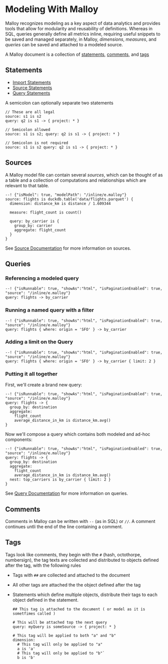 # Modeling With Malloy

Malloy recognizes modeling as a key aspect of data analytics and provides tools that allow for modularity and reusability of definitions. Whereas in SQL, queries generally define all metrics inline, requiring useful snippets to be saved and managed separately, in Malloy,
_dimensions_, _measures_, and _queries_ can be saved and attached to a modeled source.

A Malloy document is a collection of [statements](#statements), [comments](#comments), and [tags](#tags)

## Statements

* [Import Statements](imports.md)
* [Source Statements](#sources)
* [Query Statements](#queries)

A semicolon can optionally separate two statements

```
// These are all legal
source: s1 is s2
query: q2 is s1 -> { project: * }

// Semicolon allowed
source: s1 is s2; query: q2 is s1 -> { project: * }

// Semicolon is not required
source: s1 is s2 query: q2 is s1 -> { project: * }

```

## Sources

A Malloy model file can contain several _sources_, which can be thought of as a table and a collection of computations and relationships which are relevant to that table.

```malloy
--! {"isModel": true, "modelPath": "/inline/e.malloy"}
source: flights is duckdb.table('data/flights.parquet') {
  dimension: distance_km is distance / 1.609344

  measure: flight_count is count()

  query: by_carrier is {
    group_by: carrier
    aggregate: flight_count
  }
}
```
See [Source Documentation](source.md) for more information on sources.

## Queries

### Referencing a modeled query
```malloy
--! {"isRunnable": true, "showAs":"html", "isPaginationEnabled": true, "source": "/inline/e.malloy"}
query: flights -> by_carrier
```

### Running a named query with a filter
```malloy
--! {"isRunnable": true, "showAs":"html", "isPaginationEnabled": true, "source": "/inline/e.malloy"}
query: flights { where: origin = 'SFO' } -> by_carrier
```


### Adding a limit on the Query
```malloy
--! {"isRunnable": true, "showAs":"html", "isPaginationEnabled": true, "source": "/inline/e.malloy"}
query: flights { where: origin = 'SFO' } -> by_carrier { limit: 2 }
```

### Putting it all together
First, we'll create a brand new query:
```malloy
--! {"isRunnable": true, "showAs":"html", "isPaginationEnabled": true, "source": "/inline/e.malloy"}
query: flights -> {
  group_by: destination
  aggregate:
    flight_count
    average_distance_in_km is distance_km.avg()
}
```

Now we'll compose a query which contains both modeled and ad-hoc components:

```malloy
--! {"isRunnable": true, "showAs":"html", "isPaginationEnabled": true, "source": "/inline/e.malloy"}
query: flights -> {
  group_by: destination
  aggregate:
    flight_count
    average_distance_in_km is distance_km.avg()
  nest: top_carriers is by_carrier { limit: 2 }
}
```
See [Query Documentation](query.md) for more information on queries.

## Comments

Comments in Malloy can be written with `--` (as in SQL) or `//`.
A comment continues untli the end of the line containing a comment.

## Tags

Tags look like comments, they begin with the `#` (hash, octothorpe, numbersign),
the tag texts are collected and distributed to objects defined after the tag,
with the following rules

* Tags with `##` are collected and attached to the document
* All other tags are attached the the object defined after the tag
* Statements which define multiple objects, distribute their tags to
  each object defined in the statement.

  ```
  ## This tag is attached to the document ( or model as it is sometfimes called )

  # This will be attached top the next query
  query: myQuery is someSource -> { project: * }

  # This tag will be applied to both "a" and "b"
  dimension:
    # This tag will only be applied to "a"
    a is 'a'
    # This tag will only be applied to "b"`
    b is 'b'

